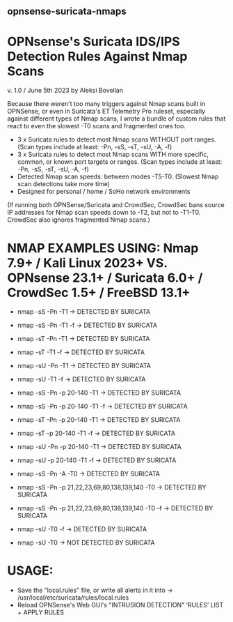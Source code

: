 ## opnsense-suricata-nmaps
# OPNsense's Suricata IDS/IPS Detection Rules Against Nmap Scans
v. 1.0 / June 5th 2023 by Aleksi Bovellan

Because there weren't too many triggers against Nmap scans built in OPNSense, or even in Suricata's ET Telemetry Pro ruleset, especially against different types of Nmap scans, I wrote a bundle of custom rules that react to even the slowest -T0 scans and fragmented ones too.

- 3 x Suricata rules to detect most Nmap scans WITHOUT port ranges. (Scan types include at least: -Pn, -sS, -sT, -sU, -A, -f)
- 3 x Suricata rules to detect most Nmap scans WITH more specific, common, or known port targets or ranges. (Scan types include at least: -Pn, -sS, -sT, -sU, -A, -f)
- Detected Nmap scan speeds: between modes -T5-T0. (Slowest Nmap scan detections take more time)
- Designed for personal / home / SoHo network environments


(If running both OPNSense/Suricata and CrowdSec, CrowdSec bans source IP addresses for Nmap scan speeds down to -T2, but not to -T1-T0. CrowdSec also ignores fragmented Nmap scans.)


# NMAP EXAMPLES USING:   Nmap 7.9+ / Kali Linux 2023+	  VS.   OPNsense 23.1+  /  Suricata 6.0+  /  CrowdSec 1.5+  /  FreeBSD 13.1+

- nmap -sS -Pn -T1     ->     DETECTED BY SURICATA
- nmap -sS -Pn -T1 -f     ->     DETECTED BY SURICATA
- nmap -sT -Pn -T1     ->     DETECTED BY SURICATA
- nmap -sT -T1 -f     ->     DETECTED BY SURICATA
- nmap -sU -Pn -T1     ->     DETECTED BY SURICATA
- nmap -sU -T1 -f     ->     DETECTED BY SURICATA
- nmap -sS -Pn -p 20-140 -T1     ->     DETECTED BY SURICATA
- nmap -sS -Pn -p 20-140 -T1 -f     ->     DETECTED BY SURICATA
- nmap -sT -Pn -p 20-140 -T1     ->     DETECTED BY SURICATA
- nmap -sT -p 20-140 -T1 -f     ->     DETECTED BY SURICATA
- nmap -sU -Pn -p 20-140 -T1     ->     DETECTED BY SURICATA
- nmap -sU -p 20-140 -T1 -f     ->     DETECTED BY SURICATA
- nmap -sS -Pn -A -T0     ->     DETECTED BY SURICATA
- nmap -sS -Pn -p 21,22,23,69,80,138,139,140 -T0     ->     DETECTED BY SURICATA
- nmap -sS -Pn -p 21,22,23,69,80,138,139,140 -T0 -f     ->     DETECTED BY SURICATA
- nmap -sU -T0 -f     ->     DETECTED BY SURICATA

- nmap -sU -T0     ->     NOT DETECTED BY SURICATA

# USAGE:

- Save the "local.rules" file, or write all alerts in it into ->  /usr/local/etc/suricata/rules/local.rules
- Reload OPNSense's Web GUI's "INTRUSION DETECTION" ‘RULES’ LIST + APPLY RULES
